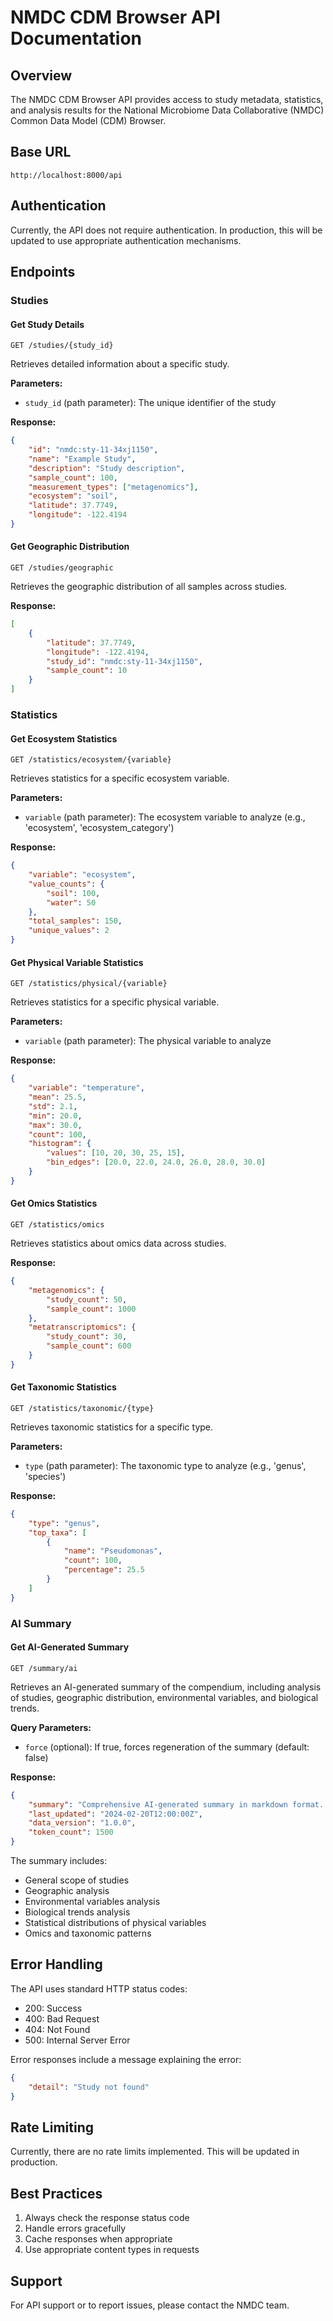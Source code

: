 # NMDC CDM Browser API Documentation

## Overview
The NMDC CDM Browser API provides access to study metadata, statistics, and analysis results for the National Microbiome Data Collaborative (NMDC) Common Data Model (CDM) Browser.

## Base URL
```
http://localhost:8000/api
```

## Authentication
Currently, the API does not require authentication. In production, this will be updated to use appropriate authentication mechanisms.

## Endpoints

### Studies

#### Get Study Details
```http
GET /studies/{study_id}
```

Retrieves detailed information about a specific study.

**Parameters:**
- `study_id` (path parameter): The unique identifier of the study

**Response:**
```json
{
    "id": "nmdc:sty-11-34xj1150",
    "name": "Example Study",
    "description": "Study description",
    "sample_count": 100,
    "measurement_types": ["metagenomics"],
    "ecosystem": "soil",
    "latitude": 37.7749,
    "longitude": -122.4194
}
```

#### Get Geographic Distribution
```http
GET /studies/geographic
```

Retrieves the geographic distribution of all samples across studies.

**Response:**
```json
[
    {
        "latitude": 37.7749,
        "longitude": -122.4194,
        "study_id": "nmdc:sty-11-34xj1150",
        "sample_count": 10
    }
]
```

### Statistics

#### Get Ecosystem Statistics
```http
GET /statistics/ecosystem/{variable}
```

Retrieves statistics for a specific ecosystem variable.

**Parameters:**
- `variable` (path parameter): The ecosystem variable to analyze (e.g., 'ecosystem', 'ecosystem_category')

**Response:**
```json
{
    "variable": "ecosystem",
    "value_counts": {
        "soil": 100,
        "water": 50
    },
    "total_samples": 150,
    "unique_values": 2
}
```

#### Get Physical Variable Statistics
```http
GET /statistics/physical/{variable}
```

Retrieves statistics for a specific physical variable.

**Parameters:**
- `variable` (path parameter): The physical variable to analyze

**Response:**
```json
{
    "variable": "temperature",
    "mean": 25.5,
    "std": 2.1,
    "min": 20.0,
    "max": 30.0,
    "count": 100,
    "histogram": {
        "values": [10, 20, 30, 25, 15],
        "bin_edges": [20.0, 22.0, 24.0, 26.0, 28.0, 30.0]
    }
}
```

#### Get Omics Statistics
```http
GET /statistics/omics
```

Retrieves statistics about omics data across studies.

**Response:**
```json
{
    "metagenomics": {
        "study_count": 50,
        "sample_count": 1000
    },
    "metatranscriptomics": {
        "study_count": 30,
        "sample_count": 600
    }
}
```

#### Get Taxonomic Statistics
```http
GET /statistics/taxonomic/{type}
```

Retrieves taxonomic statistics for a specific type.

**Parameters:**
- `type` (path parameter): The taxonomic type to analyze (e.g., 'genus', 'species')

**Response:**
```json
{
    "type": "genus",
    "top_taxa": [
        {
            "name": "Pseudomonas",
            "count": 100,
            "percentage": 25.5
        }
    ]
}
```

### AI Summary

#### Get AI-Generated Summary
```http
GET /summary/ai
```

Retrieves an AI-generated summary of the compendium, including analysis of studies, geographic distribution, environmental variables, and biological trends.

**Query Parameters:**
- `force` (optional): If true, forces regeneration of the summary (default: false)

**Response:**
```json
{
    "summary": "Comprehensive AI-generated summary in markdown format...",
    "last_updated": "2024-02-20T12:00:00Z",
    "data_version": "1.0.0",
    "token_count": 1500
}
```

The summary includes:
- General scope of studies
- Geographic analysis
- Environmental variables analysis
- Biological trends analysis
- Statistical distributions of physical variables
- Omics and taxonomic patterns

## Error Handling

The API uses standard HTTP status codes:

- 200: Success
- 400: Bad Request
- 404: Not Found
- 500: Internal Server Error

Error responses include a message explaining the error:

```json
{
    "detail": "Study not found"
}
```

## Rate Limiting

Currently, there are no rate limits implemented. This will be updated in production.

## Best Practices

1. Always check the response status code
2. Handle errors gracefully
3. Cache responses when appropriate
4. Use appropriate content types in requests

## Support

For API support or to report issues, please contact the NMDC team. 